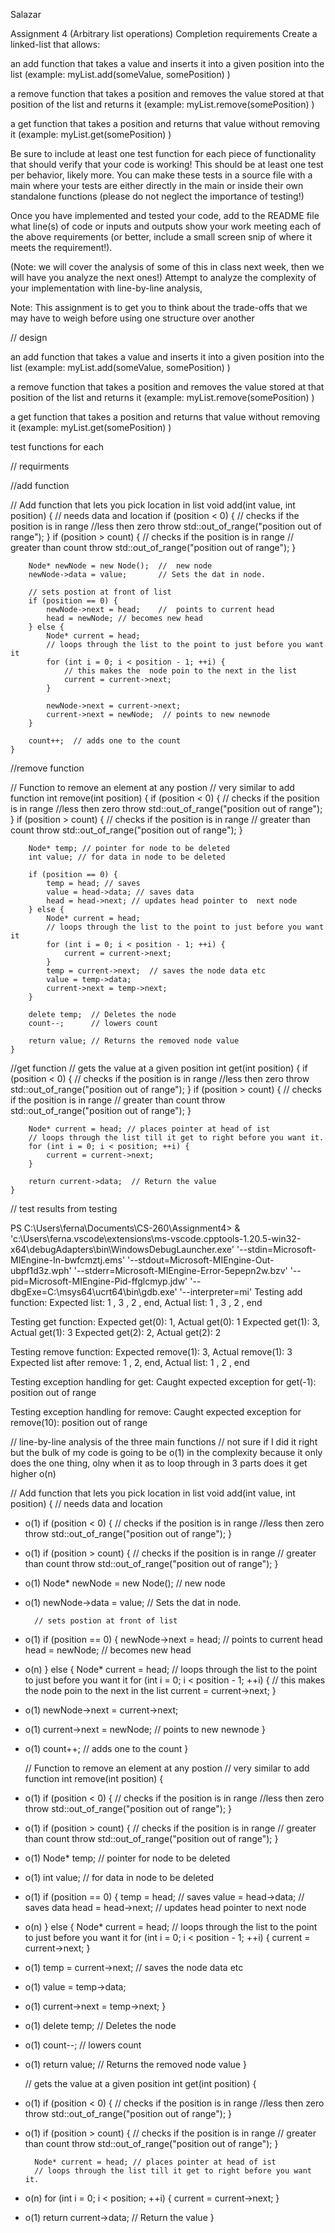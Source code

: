 Salazar

Assignment 4 (Arbitrary list operations)
Completion requirements
Create a linked-list that allows:

an add function that takes a value and inserts it into a given position into the list
(example: myList.add(someValue, somePosition) )

a remove function that takes a position and removes the value stored at that position of the list and returns it
(example: myList.remove(somePosition) )

a get function that takes a position and returns that value without removing it
(example: myList.get(somePosition) )

Be sure to include at least one test function for each piece of functionality that should verify that your code is working!  This should be at least one test per behavior, likely more.  You can make these tests in a source file with a main where your tests are either directly in the main or inside their own standalone functions (please do not neglect the importance of testing!)

Once you have implemented and tested your code, add to the README file what line(s) of code or inputs and outputs show your work meeting each of the above requirements (or better, include a small screen snip of where it meets the requirement!).

(Note: we will cover the analysis of some of this in class next week, then we will have you analyze the next ones!)
Attempt to analyze the complexity of your implementation with line-by-line analysis,

Note: This assignment is to get you to think about the trade-offs that we may have to weigh before using one structure over another

// design 


an add function that takes a value and inserts it into a given position into the list
(example: myList.add(someValue, somePosition) )

a remove function that takes a position and removes the value stored at that position of the list and returns it
(example: myList.remove(somePosition) )

a get function that takes a position and returns that value without removing it
(example: myList.get(somePosition) )

test functions for each


// requirments

//add function

// Add function that lets you pick location in list
    void add(int value, int position) {  // needs data and location
        if (position < 0) { // checks if the position is in range //less then zero
            throw std::out_of_range("position out of range");
        }
        if (position > count) { // checks if the position is in range // greater than count
            throw std::out_of_range("position out of range");
        }

        Node* newNode = new Node();  //  new node
        newNode->data = value;       // Sets the dat in node.

        // sets postion at front of list
        if (position == 0) {
            newNode->next = head;    //  points to current head
            head = newNode; // becomes new head
        } else {
            Node* current = head;
            // loops through the list to the point to just before you want it
            for (int i = 0; i < position - 1; ++i) {
                // this makes the  node poin to the next in the list
                current = current->next;
            }

            newNode->next = current->next; 
            current->next = newNode;  // points to new newnode
        }

        count++;  // adds one to the count
    }


//remove function

 // Function to remove an element at any postion
    // very similar to add function
    int remove(int position) {
        if (position < 0) { // checks if the position is in range //less then zero
            throw std::out_of_range("position out of range");
        }
        if (position > count) { // checks if the position is in range // greater than count
            throw std::out_of_range("position out of range");
        }

        Node* temp; // pointer for node to be deleted
        int value; // for data in node to be deleted

        if (position == 0) {
            temp = head; // saves
            value = head->data; // saves data
            head = head->next; // updates head pointer to  next node
        } else {
            Node* current = head;
            // loops through the list to the point to just before you want it
            for (int i = 0; i < position - 1; ++i) {
                current = current->next;
            }
            temp = current->next;  // saves the node data etc
            value = temp->data;
            current->next = temp->next;
        }

        delete temp;  // Deletes the node
        count--;      // lowers count

        return value; // Returns the removed node value
    }


//get function
// gets the value at a given position
    int get(int position) {
        if (position < 0) { // checks if the position is in range //less then zero
            throw std::out_of_range("position out of range");
        }
        if (position > count) { // checks if the position is in range // greater than count
            throw std::out_of_range("position out of range");
        }

        Node* current = head; // places pointer at head of ist
        // loops through the list till it get to right before you want it.
        for (int i = 0; i < position; ++i) { 
            current = current->next;
        }

        return current->data;  // Return the value
    }



// test results from testing 

PS C:\Users\ferna\Documents\CS-260\Assignment4>  & 'c:\Users\ferna\.vscode\extensions\ms-vscode.cpptools-1.20.5-win32-x64\debugAdapters\bin\WindowsDebugLauncher.exe' '--stdin=Microsoft-MIEngine-In-bwfcmztj.ems' '--stdout=Microsoft-MIEngine-Out-ubpf1d3z.wph' '--stderr=Microsoft-MIEngine-Error-5epepn2w.bzv' '--pid=Microsoft-MIEngine-Pid-ffglcmyp.jdw' '--dbgExe=C:\msys64\ucrt64\bin\gdb.exe' '--interpreter=mi' 
Testing add function:
Expected list: 1 , 3 , 2 , end, Actual list: 1 , 3 , 2 , end

Testing get function:
Expected get(0): 1, Actual get(0): 1
Expected get(1): 3, Actual get(1): 3
Expected get(2): 2, Actual get(2): 2

Testing remove function:
Expected remove(1): 3, Actual remove(1): 3
Expected list after remove: 1 , 2, end, Actual list: 1 , 2 , end

Testing exception handling for get:
Caught expected exception for get(-1): position out of range

Testing exception handling for remove:
Caught expected exception for remove(10): position out of range



// line-by-line analysis of the three main functions 
// not sure if I did it right but the bulk of my code is going to be  o(1) in the complexity because it only does the one thing,
olny when it as to loop through in 3 parts does it get higher  o(n)


 // Add function that lets you pick location in list
    void add(int value, int position) {  // needs data and location
 * o(1)      if (position < 0) { // checks if the position is in range //less then zero
            throw std::out_of_range("position out of range");
        }
 * o(1)       if (position > count) { // checks if the position is in range // greater than count
            throw std::out_of_range("position out of range");
        }

* o(1)        Node* newNode = new Node();  //  new node
* o(1)       newNode->data = value;       // Sets the dat in node.

        // sets postion at front of list
 * o(1)       if (position == 0) {
            newNode->next = head;    //  points to current head
            head = newNode; // becomes new head
 * o(n)       } else {
            Node* current = head;
            // loops through the list to the point to just before you want it
            for (int i = 0; i < position - 1; ++i) {
                // this makes the  node poin to the next in the list
                current = current->next;
            }

* o(1)            newNode->next = current->next; 
* o(1)           current->next = newNode;  // points to new newnode
        }

* o(1)        count++;  // adds one to the count
    }

    // Function to remove an element at any postion
    // very similar to add function
    int remove(int position) {
* o(1)        if (position < 0) { // checks if the position is in range //less then zero
            throw std::out_of_range("position out of range");
        }
* o(1)        if (position > count) { // checks if the position is in range // greater than count
            throw std::out_of_range("position out of range");
        }

* o(1)        Node* temp; // pointer for node to be deleted
* o(1)        int value; // for data in node to be deleted

* o(1)        if (position == 0) {
            temp = head; // saves
            value = head->data; // saves data
            head = head->next; // updates head pointer to  next node
* o(n)        } else {
            Node* current = head;
            // loops through the list to the point to just before you want it
            for (int i = 0; i < position - 1; ++i) {
                current = current->next;
            }
* o(1)            temp = current->next;  // saves the node data etc
* o(1)            value = temp->data;
* o(1)            current->next = temp->next;
        }

* o(1)        delete temp;  // Deletes the node
* o(1)       count--;      // lowers count

* o(1)        return value; // Returns the removed node value
    }

    // gets the value at a given position
    int get(int position) {
* o(1)        if (position < 0) { // checks if the position is in range //less then zero
            throw std::out_of_range("position out of range");
        }
* o(1)        if (position > count) { // checks if the position is in range // greater than count
            throw std::out_of_range("position out of range");
        }

        Node* current = head; // places pointer at head of ist
        // loops through the list till it get to right before you want it.
* o(n)        for (int i = 0; i < position; ++i) { 
            current = current->next;
        }

* o(1)        return current->data;  // Return the value
    }

